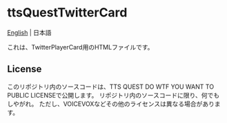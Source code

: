 # ttsQuestTwitterCard

[English](./README.md) | 日本語

これは、TwitterPlayerCard用のHTMLファイルです。

## License

このリポジトリ内のソースコードは、TTS QUEST DO WTF YOU WANT TO PUBLIC LICENSEで公開します。
リポジトリ内のソースコードに限り、何でもしやがれ。
ただし、VOICEVOXなどその他のライセンスは異なる場合があります。
